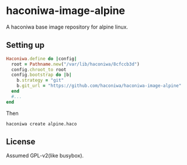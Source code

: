 # haconiwa-image-alpine

A haconiwa base image repository for alpine linux.

## Setting up

```ruby
Haconiwa.define do |config|
  root = Pathname.new("/var/lib/haconiwa/8cfccb3d")
  config.chroot_to root
  config.bootstrap do |b|
    b.strategy = "git"
    b.git_url = "https://github.com/haconiwa/haconiwa-image-alpine"
  end
  #...
end
```

Then

```
haconiwa create alpine.haco
```

## License

Assumed GPL-v2(like busybox).
